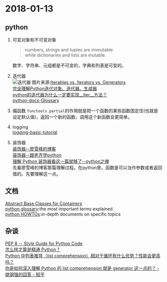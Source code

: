 # 2018-01-13
## python
1. 可变对象和不可变对象
    >numbers, strings and tuples are immutable  
    >while dictionaries and lists are mutable.  

    数字、字符串、元组都是不可变的，字典和列表是可变的。

2. 迭代器  
    ![迭代器](https://ws1.sinaimg.cn/large/728592fegy1fnf0xdsehnj20zc0fyjrr.jpg)
    图片来源:[Iterables vs. Iterators vs. Generators](http://nvie.com/posts/iterators-vs-generators/)  
    [完全理解Python迭代对象、迭代器、生成器](https://foofish.net/iterators-vs-generators.html)  
    [python的迭代器为什么一定要实现\__iter__方法？](https://www.zhihu.com/question/44015086/answer/119281039)  
    [python-docs-Glossary](https://docs.python.org/dev/glossary.html#term-iterable)

3. 偏函数
`functools.partial`的作用就是把一个函数的某些函数固定住(也就是设定默认值)，返回一个新的函数，调用这个新函数会更简单。

4. logging  
[logging-basic-tutorial](https://docs.python.org/3/howto/logging.html#logging-basic-tutorial)

5. 装饰器  
[装饰器--廖雪峰的博客](https://www.liaoxuefeng.com/wiki/0014316089557264a6b348958f449949df42a6d3a2e542c000/0014318435599930270c0381a3b44db991cd6d858064ac0000)  
[装饰器--跟老齐学python](https://github.com/Jeffrey95/StarterLearningPython/blob/master/204.md)  
[理解 Python 装饰器看这一篇就够了--python之禅](https://foofish.net/python-decorator.html)  
先看廖雪峰的博客那篇理解过程。在python里，函数是可以当作参数或者返回值的。先要理解这一点。

## 文档
[Abstract Base Classes for Containers](https://docs.python.org/3/library/collections.abc.html)  
[python glossary](https://docs.python.org/dev/glossary.html):the most important terms explained  
[python HOWTOs](https://docs.python.org/dev/howto/index.html):in-depth documents on specific topics


## 杂谈
[PEP 8 -- Style Guide for Python Code](https://www.python.org/dev/peps/pep-0008/)  
[怎么样才算是精通 Python？](https://www.zhihu.com/question/19794855)  
[Python 中列表推导（list comprehension）相对于循环有什么优势？性能会更高吗？](https://www.zhihu.com/question/34637934)  
[你是如何深入理解 Python 的 list comprehension 就是 generator 这一点的？ - 姚钢强的回答 - 知乎](https://www.zhihu.com/question/26627609/answer/33550354)
